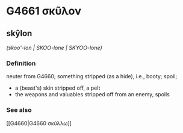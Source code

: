 # G4661 σκῦλον

## skŷlon

_(skoo'-lon | SKOO-lone | SKYOO-lone)_

### Definition

neuter from G4660; something stripped (as a hide), i.e., booty; spoil; 

- a (beast's) skin stripped off, a pelt
- the weapons and valuables stripped off from an enemy, spoils

### See also

[[G4660|G4660 σκύλλω]]
